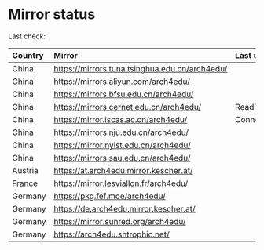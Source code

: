 <script src="./time.js"></script>
# Mirror status
Last check: <script type="text/javascript">localize(1748971438.6940045);</script>

|Country|Mirror|Last update|
|:------|:-----|:----------|
|China|https://mirrors.tuna.tsinghua.edu.cn/arch4edu/|<script type="text/javascript">localize(1748933465);</script>|
|China|https://mirrors.aliyun.com/arch4edu/|<script type="text/javascript">localize(1748760430);</script>|
|China|https://mirrors.bfsu.edu.cn/arch4edu/|<script type="text/javascript">localize(1748933465);</script>|
|China|https://mirrors.cernet.edu.cn/arch4edu/|ReadTimeout|
|China|https://mirror.iscas.ac.cn/arch4edu/|ConnectionError|
|China|https://mirrors.nju.edu.cn/arch4edu/|<script type="text/javascript">localize(1748847087);</script>|
|China|https://mirror.nyist.edu.cn/arch4edu/|<script type="text/javascript">localize(1748933465);</script>|
|China|https://mirrors.sau.edu.cn/arch4edu/|<script type="text/javascript">localize(1731653531);</script>|
|Austria|https://at.arch4edu.mirror.kescher.at/|<script type="text/javascript">localize(1748933465);</script>|
|France|https://mirror.lesviallon.fr/arch4edu/|<script type="text/javascript">localize(1748933465);</script>|
|Germany|https://pkg.fef.moe/arch4edu/|<script type="text/javascript">localize(1748933465);</script>|
|Germany|https://de.arch4edu.mirror.kescher.at/|<script type="text/javascript">localize(1748933465);</script>|
|Germany|https://mirror.sunred.org/arch4edu/|<script type="text/javascript">localize(1748933465);</script>|
|Germany|https://arch4edu.shtrophic.net/|<script type="text/javascript">localize(1748933465);</script>|

<script src="./tablefilter/tablefilter.js"></script>
<script src="./table.js"></script>